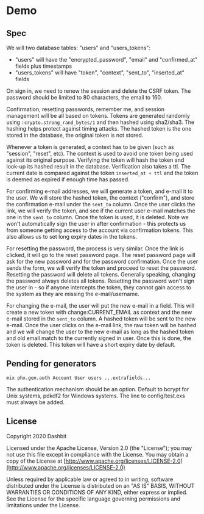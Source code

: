 # Demo

## Spec

We will two database tables: "users" and "users_tokens":

* "users" will have the "encrypted_password", "email" and "confirmed_at" fields plus timestamps
* "users_tokens" will have "token", "context", "sent_to", "inserted_at" fields

On sign in, we need to renew the session and delete the CSRF token. The password should be limited to 80 characters, the email to 160.

Confirmation, resetting passwords, remember me, and session management will be all based on tokens. Tokens are generated randomly using `:crypto.strong_rand_bytes/1` and then hashed using sha2/sha3. The hashing helps protect against timing attacks. The hashed token is the one stored in the database, the original token is not stored.

Whenever a token is generated, a context has to be given (such as "session", "reset", etc). The context is used to avoid one token being used against its original purpose. Verifying the token will hash the token and look-up its hashed result in the database. Verification also takes a ttl. The current date is compared against the token `inserted_at + ttl` and the token is deemed as expired if enough time has passed.

For confirming e-mail addresses, we will generate a token, and e-mail it to the user. We will store the hashed token, the context ("confirm"), and store the confirmation e-mail under the `sent_to` column. Once the user clicks the link, we will verify the token, and see if the current user e-mail matches the one in the `sent_to` column. Once the token is used, it is deleted. Note we won't automatically sign the user in after confirmation - this protects us from someone getting access to the account via confirmation tokens. This also allows us to set long expiry dates in the tokens.

For resetting the password, the process is very similar. Once the link is clicked, it will go to the reset password page. The reset password page will ask for the new password and for the password confirmation. Once the user sends the form, we will verify the token and proceed to reset the password. Resetting the password will delete all tokens. Generally speaking, changing the password always deletes all tokens. Resetting the password won't sign the user in - so if anyone intercepts the token, they cannot gain access to the system as they are missing the e-mail/username.

For changing the e-mail, the user will put the new e-mail in a field. This will create a new token with change:CURRENT_EMAIL as context and the new e-mail stored in the `sent_to` column. A hashed token will be sent to the new e-mail. Once the user clicks on the e-mail link, the raw token will be hashed and we will change the user to the new e-mail as long as the hashed token and old email match to the currently signed in user. Once this is done, the token is deleted. This token will have a short expiry date by default.

## Pending for generators

    mix phx.gen.auth Account User users ...extrafields...

The authentication mechanism should be an option. Default to bcrypt for Unix systems, pdkdf2 for Windows systems. The line to config/test.exs must always be added.

## License

Copyright 2020 Dashbit

Licensed under the Apache License, Version 2.0 (the "License");
you may not use this file except in compliance with the License.
You may obtain a copy of the License at [http://www.apache.org/licenses/LICENSE-2.0](http://www.apache.org/licenses/LICENSE-2.0)

Unless required by applicable law or agreed to in writing, software
distributed under the License is distributed on an "AS IS" BASIS,
WITHOUT WARRANTIES OR CONDITIONS OF ANY KIND, either express or implied.
See the License for the specific language governing permissions and
limitations under the License.
